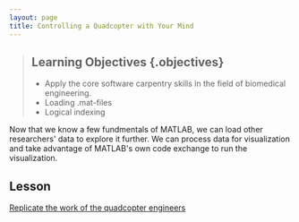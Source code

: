 ```yaml
---
layout: page
title: Controlling a Quadcopter with Your Mind
---
```


> ## Learning Objectives {.objectives}
> * Apply the core software carpentry skills in the field of biomedical engineering.
> * Loading .mat-files 
> * Logical indexing

Now that we know a few fundmentals of MATLAB, we can load other researchers' data to explore it further.  We can process data for visualization and take advantage of MATLAB's own code exchange to run the visualization.

## Lesson
[Replicate the work of the quadcopter engineers](capstone-biomedical-engineering.html)

